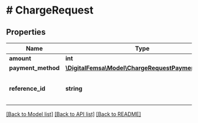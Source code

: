# # ChargeRequest

## Properties

Name | Type | Description | Notes
------------ | ------------- | ------------- | -------------
**amount** | **int** |  | [optional]
**payment_method** | [**\DigitalFemsa\Model\ChargeRequestPaymentMethod**](ChargeRequestPaymentMethod.md) |  |
**reference_id** | **string** | Custom reference to add to the charge | [optional]

[[Back to Model list]](../../README.md#models) [[Back to API list]](../../README.md#endpoints) [[Back to README]](../../README.md)
